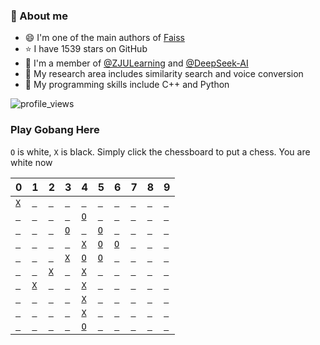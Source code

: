 
### 📖 About me

- 😄 I'm one of the main authors of [Faiss](https://github.com/facebookresearch/faiss)
- ⭐ I have 1539 stars on GitHub
- 🐼 I'm a member of [@ZJULearning](https://github.com/ZJULearning) and [@DeepSeek-AI](https://github.com/deepseek-ai)
- 🦊 My research area includes similarity search and voice conversion
- 🐨 My programming skills include C++ and Python

![profile_views](https://komarev.com/ghpvc/?username=kinglittleq&style=flat&label=Profile+views+since+2022/02/22)

### Play Gobang Here

`O` is white, `X` is black. Simply click the chessboard to put a chess.
You are white now

| 0                                                                                                                                                             | 1                                                                                                                                                             | 2                                                                                                                                                             | 3                                                                                                                                                             | 4                                                                                                                                                             | 5                                                                                                                                                             | 6                                                                                                                                                             | 7                                                                                                                                                             | 8                                                                                                                                                             | 9                                                                                                                                                             |
|---------------------------------------------------------------------------------------------------------------------------------------------------------------|---------------------------------------------------------------------------------------------------------------------------------------------------------------|---------------------------------------------------------------------------------------------------------------------------------------------------------------|---------------------------------------------------------------------------------------------------------------------------------------------------------------|---------------------------------------------------------------------------------------------------------------------------------------------------------------|---------------------------------------------------------------------------------------------------------------------------------------------------------------|---------------------------------------------------------------------------------------------------------------------------------------------------------------|---------------------------------------------------------------------------------------------------------------------------------------------------------------|---------------------------------------------------------------------------------------------------------------------------------------------------------------|---------------------------------------------------------------------------------------------------------------------------------------------------------------|
| <a href="https://github.com/KinglittleQ/KinglittleQ/issues/new?title=Put-0-0&body=Just+push+'Submit+new+issue'.+You+do+not+need+to+do+anything+else.">`X`</a> | <a href="https://github.com/KinglittleQ/KinglittleQ/issues/new?title=Put-0-1&body=Just+push+'Submit+new+issue'.+You+do+not+need+to+do+anything+else.">` `</a> | <a href="https://github.com/KinglittleQ/KinglittleQ/issues/new?title=Put-0-2&body=Just+push+'Submit+new+issue'.+You+do+not+need+to+do+anything+else.">` `</a> | <a href="https://github.com/KinglittleQ/KinglittleQ/issues/new?title=Put-0-3&body=Just+push+'Submit+new+issue'.+You+do+not+need+to+do+anything+else.">` `</a> | <a href="https://github.com/KinglittleQ/KinglittleQ/issues/new?title=Put-0-4&body=Just+push+'Submit+new+issue'.+You+do+not+need+to+do+anything+else.">` `</a> | <a href="https://github.com/KinglittleQ/KinglittleQ/issues/new?title=Put-0-5&body=Just+push+'Submit+new+issue'.+You+do+not+need+to+do+anything+else.">` `</a> | <a href="https://github.com/KinglittleQ/KinglittleQ/issues/new?title=Put-0-6&body=Just+push+'Submit+new+issue'.+You+do+not+need+to+do+anything+else.">` `</a> | <a href="https://github.com/KinglittleQ/KinglittleQ/issues/new?title=Put-0-7&body=Just+push+'Submit+new+issue'.+You+do+not+need+to+do+anything+else.">` `</a> | <a href="https://github.com/KinglittleQ/KinglittleQ/issues/new?title=Put-0-8&body=Just+push+'Submit+new+issue'.+You+do+not+need+to+do+anything+else.">` `</a> | <a href="https://github.com/KinglittleQ/KinglittleQ/issues/new?title=Put-0-9&body=Just+push+'Submit+new+issue'.+You+do+not+need+to+do+anything+else.">` `</a> |
| <a href="https://github.com/KinglittleQ/KinglittleQ/issues/new?title=Put-1-0&body=Just+push+'Submit+new+issue'.+You+do+not+need+to+do+anything+else.">` `</a> | <a href="https://github.com/KinglittleQ/KinglittleQ/issues/new?title=Put-1-1&body=Just+push+'Submit+new+issue'.+You+do+not+need+to+do+anything+else.">` `</a> | <a href="https://github.com/KinglittleQ/KinglittleQ/issues/new?title=Put-1-2&body=Just+push+'Submit+new+issue'.+You+do+not+need+to+do+anything+else.">` `</a> | <a href="https://github.com/KinglittleQ/KinglittleQ/issues/new?title=Put-1-3&body=Just+push+'Submit+new+issue'.+You+do+not+need+to+do+anything+else.">` `</a> | <a href="https://github.com/KinglittleQ/KinglittleQ/issues/new?title=Put-1-4&body=Just+push+'Submit+new+issue'.+You+do+not+need+to+do+anything+else.">`O`</a> | <a href="https://github.com/KinglittleQ/KinglittleQ/issues/new?title=Put-1-5&body=Just+push+'Submit+new+issue'.+You+do+not+need+to+do+anything+else.">` `</a> | <a href="https://github.com/KinglittleQ/KinglittleQ/issues/new?title=Put-1-6&body=Just+push+'Submit+new+issue'.+You+do+not+need+to+do+anything+else.">` `</a> | <a href="https://github.com/KinglittleQ/KinglittleQ/issues/new?title=Put-1-7&body=Just+push+'Submit+new+issue'.+You+do+not+need+to+do+anything+else.">` `</a> | <a href="https://github.com/KinglittleQ/KinglittleQ/issues/new?title=Put-1-8&body=Just+push+'Submit+new+issue'.+You+do+not+need+to+do+anything+else.">` `</a> | <a href="https://github.com/KinglittleQ/KinglittleQ/issues/new?title=Put-1-9&body=Just+push+'Submit+new+issue'.+You+do+not+need+to+do+anything+else.">` `</a> |
| <a href="https://github.com/KinglittleQ/KinglittleQ/issues/new?title=Put-2-0&body=Just+push+'Submit+new+issue'.+You+do+not+need+to+do+anything+else.">` `</a> | <a href="https://github.com/KinglittleQ/KinglittleQ/issues/new?title=Put-2-1&body=Just+push+'Submit+new+issue'.+You+do+not+need+to+do+anything+else.">` `</a> | <a href="https://github.com/KinglittleQ/KinglittleQ/issues/new?title=Put-2-2&body=Just+push+'Submit+new+issue'.+You+do+not+need+to+do+anything+else.">` `</a> | <a href="https://github.com/KinglittleQ/KinglittleQ/issues/new?title=Put-2-3&body=Just+push+'Submit+new+issue'.+You+do+not+need+to+do+anything+else.">`O`</a> | <a href="https://github.com/KinglittleQ/KinglittleQ/issues/new?title=Put-2-4&body=Just+push+'Submit+new+issue'.+You+do+not+need+to+do+anything+else.">` `</a> | <a href="https://github.com/KinglittleQ/KinglittleQ/issues/new?title=Put-2-5&body=Just+push+'Submit+new+issue'.+You+do+not+need+to+do+anything+else.">`O`</a> | <a href="https://github.com/KinglittleQ/KinglittleQ/issues/new?title=Put-2-6&body=Just+push+'Submit+new+issue'.+You+do+not+need+to+do+anything+else.">` `</a> | <a href="https://github.com/KinglittleQ/KinglittleQ/issues/new?title=Put-2-7&body=Just+push+'Submit+new+issue'.+You+do+not+need+to+do+anything+else.">` `</a> | <a href="https://github.com/KinglittleQ/KinglittleQ/issues/new?title=Put-2-8&body=Just+push+'Submit+new+issue'.+You+do+not+need+to+do+anything+else.">` `</a> | <a href="https://github.com/KinglittleQ/KinglittleQ/issues/new?title=Put-2-9&body=Just+push+'Submit+new+issue'.+You+do+not+need+to+do+anything+else.">` `</a> |
| <a href="https://github.com/KinglittleQ/KinglittleQ/issues/new?title=Put-3-0&body=Just+push+'Submit+new+issue'.+You+do+not+need+to+do+anything+else.">` `</a> | <a href="https://github.com/KinglittleQ/KinglittleQ/issues/new?title=Put-3-1&body=Just+push+'Submit+new+issue'.+You+do+not+need+to+do+anything+else.">` `</a> | <a href="https://github.com/KinglittleQ/KinglittleQ/issues/new?title=Put-3-2&body=Just+push+'Submit+new+issue'.+You+do+not+need+to+do+anything+else.">` `</a> | <a href="https://github.com/KinglittleQ/KinglittleQ/issues/new?title=Put-3-3&body=Just+push+'Submit+new+issue'.+You+do+not+need+to+do+anything+else.">` `</a> | <a href="https://github.com/KinglittleQ/KinglittleQ/issues/new?title=Put-3-4&body=Just+push+'Submit+new+issue'.+You+do+not+need+to+do+anything+else.">`X`</a> | <a href="https://github.com/KinglittleQ/KinglittleQ/issues/new?title=Put-3-5&body=Just+push+'Submit+new+issue'.+You+do+not+need+to+do+anything+else.">`O`</a> | <a href="https://github.com/KinglittleQ/KinglittleQ/issues/new?title=Put-3-6&body=Just+push+'Submit+new+issue'.+You+do+not+need+to+do+anything+else.">`O`</a> | <a href="https://github.com/KinglittleQ/KinglittleQ/issues/new?title=Put-3-7&body=Just+push+'Submit+new+issue'.+You+do+not+need+to+do+anything+else.">` `</a> | <a href="https://github.com/KinglittleQ/KinglittleQ/issues/new?title=Put-3-8&body=Just+push+'Submit+new+issue'.+You+do+not+need+to+do+anything+else.">` `</a> | <a href="https://github.com/KinglittleQ/KinglittleQ/issues/new?title=Put-3-9&body=Just+push+'Submit+new+issue'.+You+do+not+need+to+do+anything+else.">` `</a> |
| <a href="https://github.com/KinglittleQ/KinglittleQ/issues/new?title=Put-4-0&body=Just+push+'Submit+new+issue'.+You+do+not+need+to+do+anything+else.">` `</a> | <a href="https://github.com/KinglittleQ/KinglittleQ/issues/new?title=Put-4-1&body=Just+push+'Submit+new+issue'.+You+do+not+need+to+do+anything+else.">` `</a> | <a href="https://github.com/KinglittleQ/KinglittleQ/issues/new?title=Put-4-2&body=Just+push+'Submit+new+issue'.+You+do+not+need+to+do+anything+else.">` `</a> | <a href="https://github.com/KinglittleQ/KinglittleQ/issues/new?title=Put-4-3&body=Just+push+'Submit+new+issue'.+You+do+not+need+to+do+anything+else.">`X`</a> | <a href="https://github.com/KinglittleQ/KinglittleQ/issues/new?title=Put-4-4&body=Just+push+'Submit+new+issue'.+You+do+not+need+to+do+anything+else.">`O`</a> | <a href="https://github.com/KinglittleQ/KinglittleQ/issues/new?title=Put-4-5&body=Just+push+'Submit+new+issue'.+You+do+not+need+to+do+anything+else.">`O`</a> | <a href="https://github.com/KinglittleQ/KinglittleQ/issues/new?title=Put-4-6&body=Just+push+'Submit+new+issue'.+You+do+not+need+to+do+anything+else.">` `</a> | <a href="https://github.com/KinglittleQ/KinglittleQ/issues/new?title=Put-4-7&body=Just+push+'Submit+new+issue'.+You+do+not+need+to+do+anything+else.">` `</a> | <a href="https://github.com/KinglittleQ/KinglittleQ/issues/new?title=Put-4-8&body=Just+push+'Submit+new+issue'.+You+do+not+need+to+do+anything+else.">` `</a> | <a href="https://github.com/KinglittleQ/KinglittleQ/issues/new?title=Put-4-9&body=Just+push+'Submit+new+issue'.+You+do+not+need+to+do+anything+else.">` `</a> |
| <a href="https://github.com/KinglittleQ/KinglittleQ/issues/new?title=Put-5-0&body=Just+push+'Submit+new+issue'.+You+do+not+need+to+do+anything+else.">` `</a> | <a href="https://github.com/KinglittleQ/KinglittleQ/issues/new?title=Put-5-1&body=Just+push+'Submit+new+issue'.+You+do+not+need+to+do+anything+else.">` `</a> | <a href="https://github.com/KinglittleQ/KinglittleQ/issues/new?title=Put-5-2&body=Just+push+'Submit+new+issue'.+You+do+not+need+to+do+anything+else.">`X`</a> | <a href="https://github.com/KinglittleQ/KinglittleQ/issues/new?title=Put-5-3&body=Just+push+'Submit+new+issue'.+You+do+not+need+to+do+anything+else.">` `</a> | <a href="https://github.com/KinglittleQ/KinglittleQ/issues/new?title=Put-5-4&body=Just+push+'Submit+new+issue'.+You+do+not+need+to+do+anything+else.">`X`</a> | <a href="https://github.com/KinglittleQ/KinglittleQ/issues/new?title=Put-5-5&body=Just+push+'Submit+new+issue'.+You+do+not+need+to+do+anything+else.">` `</a> | <a href="https://github.com/KinglittleQ/KinglittleQ/issues/new?title=Put-5-6&body=Just+push+'Submit+new+issue'.+You+do+not+need+to+do+anything+else.">` `</a> | <a href="https://github.com/KinglittleQ/KinglittleQ/issues/new?title=Put-5-7&body=Just+push+'Submit+new+issue'.+You+do+not+need+to+do+anything+else.">` `</a> | <a href="https://github.com/KinglittleQ/KinglittleQ/issues/new?title=Put-5-8&body=Just+push+'Submit+new+issue'.+You+do+not+need+to+do+anything+else.">` `</a> | <a href="https://github.com/KinglittleQ/KinglittleQ/issues/new?title=Put-5-9&body=Just+push+'Submit+new+issue'.+You+do+not+need+to+do+anything+else.">` `</a> |
| <a href="https://github.com/KinglittleQ/KinglittleQ/issues/new?title=Put-6-0&body=Just+push+'Submit+new+issue'.+You+do+not+need+to+do+anything+else.">` `</a> | <a href="https://github.com/KinglittleQ/KinglittleQ/issues/new?title=Put-6-1&body=Just+push+'Submit+new+issue'.+You+do+not+need+to+do+anything+else.">`X`</a> | <a href="https://github.com/KinglittleQ/KinglittleQ/issues/new?title=Put-6-2&body=Just+push+'Submit+new+issue'.+You+do+not+need+to+do+anything+else.">` `</a> | <a href="https://github.com/KinglittleQ/KinglittleQ/issues/new?title=Put-6-3&body=Just+push+'Submit+new+issue'.+You+do+not+need+to+do+anything+else.">` `</a> | <a href="https://github.com/KinglittleQ/KinglittleQ/issues/new?title=Put-6-4&body=Just+push+'Submit+new+issue'.+You+do+not+need+to+do+anything+else.">`X`</a> | <a href="https://github.com/KinglittleQ/KinglittleQ/issues/new?title=Put-6-5&body=Just+push+'Submit+new+issue'.+You+do+not+need+to+do+anything+else.">` `</a> | <a href="https://github.com/KinglittleQ/KinglittleQ/issues/new?title=Put-6-6&body=Just+push+'Submit+new+issue'.+You+do+not+need+to+do+anything+else.">` `</a> | <a href="https://github.com/KinglittleQ/KinglittleQ/issues/new?title=Put-6-7&body=Just+push+'Submit+new+issue'.+You+do+not+need+to+do+anything+else.">` `</a> | <a href="https://github.com/KinglittleQ/KinglittleQ/issues/new?title=Put-6-8&body=Just+push+'Submit+new+issue'.+You+do+not+need+to+do+anything+else.">` `</a> | <a href="https://github.com/KinglittleQ/KinglittleQ/issues/new?title=Put-6-9&body=Just+push+'Submit+new+issue'.+You+do+not+need+to+do+anything+else.">` `</a> |
| <a href="https://github.com/KinglittleQ/KinglittleQ/issues/new?title=Put-7-0&body=Just+push+'Submit+new+issue'.+You+do+not+need+to+do+anything+else.">` `</a> | <a href="https://github.com/KinglittleQ/KinglittleQ/issues/new?title=Put-7-1&body=Just+push+'Submit+new+issue'.+You+do+not+need+to+do+anything+else.">` `</a> | <a href="https://github.com/KinglittleQ/KinglittleQ/issues/new?title=Put-7-2&body=Just+push+'Submit+new+issue'.+You+do+not+need+to+do+anything+else.">` `</a> | <a href="https://github.com/KinglittleQ/KinglittleQ/issues/new?title=Put-7-3&body=Just+push+'Submit+new+issue'.+You+do+not+need+to+do+anything+else.">` `</a> | <a href="https://github.com/KinglittleQ/KinglittleQ/issues/new?title=Put-7-4&body=Just+push+'Submit+new+issue'.+You+do+not+need+to+do+anything+else.">`X`</a> | <a href="https://github.com/KinglittleQ/KinglittleQ/issues/new?title=Put-7-5&body=Just+push+'Submit+new+issue'.+You+do+not+need+to+do+anything+else.">` `</a> | <a href="https://github.com/KinglittleQ/KinglittleQ/issues/new?title=Put-7-6&body=Just+push+'Submit+new+issue'.+You+do+not+need+to+do+anything+else.">` `</a> | <a href="https://github.com/KinglittleQ/KinglittleQ/issues/new?title=Put-7-7&body=Just+push+'Submit+new+issue'.+You+do+not+need+to+do+anything+else.">` `</a> | <a href="https://github.com/KinglittleQ/KinglittleQ/issues/new?title=Put-7-8&body=Just+push+'Submit+new+issue'.+You+do+not+need+to+do+anything+else.">` `</a> | <a href="https://github.com/KinglittleQ/KinglittleQ/issues/new?title=Put-7-9&body=Just+push+'Submit+new+issue'.+You+do+not+need+to+do+anything+else.">` `</a> |
| <a href="https://github.com/KinglittleQ/KinglittleQ/issues/new?title=Put-8-0&body=Just+push+'Submit+new+issue'.+You+do+not+need+to+do+anything+else.">` `</a> | <a href="https://github.com/KinglittleQ/KinglittleQ/issues/new?title=Put-8-1&body=Just+push+'Submit+new+issue'.+You+do+not+need+to+do+anything+else.">` `</a> | <a href="https://github.com/KinglittleQ/KinglittleQ/issues/new?title=Put-8-2&body=Just+push+'Submit+new+issue'.+You+do+not+need+to+do+anything+else.">` `</a> | <a href="https://github.com/KinglittleQ/KinglittleQ/issues/new?title=Put-8-3&body=Just+push+'Submit+new+issue'.+You+do+not+need+to+do+anything+else.">` `</a> | <a href="https://github.com/KinglittleQ/KinglittleQ/issues/new?title=Put-8-4&body=Just+push+'Submit+new+issue'.+You+do+not+need+to+do+anything+else.">`X`</a> | <a href="https://github.com/KinglittleQ/KinglittleQ/issues/new?title=Put-8-5&body=Just+push+'Submit+new+issue'.+You+do+not+need+to+do+anything+else.">` `</a> | <a href="https://github.com/KinglittleQ/KinglittleQ/issues/new?title=Put-8-6&body=Just+push+'Submit+new+issue'.+You+do+not+need+to+do+anything+else.">` `</a> | <a href="https://github.com/KinglittleQ/KinglittleQ/issues/new?title=Put-8-7&body=Just+push+'Submit+new+issue'.+You+do+not+need+to+do+anything+else.">` `</a> | <a href="https://github.com/KinglittleQ/KinglittleQ/issues/new?title=Put-8-8&body=Just+push+'Submit+new+issue'.+You+do+not+need+to+do+anything+else.">` `</a> | <a href="https://github.com/KinglittleQ/KinglittleQ/issues/new?title=Put-8-9&body=Just+push+'Submit+new+issue'.+You+do+not+need+to+do+anything+else.">` `</a> |
| <a href="https://github.com/KinglittleQ/KinglittleQ/issues/new?title=Put-9-0&body=Just+push+'Submit+new+issue'.+You+do+not+need+to+do+anything+else.">` `</a> | <a href="https://github.com/KinglittleQ/KinglittleQ/issues/new?title=Put-9-1&body=Just+push+'Submit+new+issue'.+You+do+not+need+to+do+anything+else.">` `</a> | <a href="https://github.com/KinglittleQ/KinglittleQ/issues/new?title=Put-9-2&body=Just+push+'Submit+new+issue'.+You+do+not+need+to+do+anything+else.">` `</a> | <a href="https://github.com/KinglittleQ/KinglittleQ/issues/new?title=Put-9-3&body=Just+push+'Submit+new+issue'.+You+do+not+need+to+do+anything+else.">` `</a> | <a href="https://github.com/KinglittleQ/KinglittleQ/issues/new?title=Put-9-4&body=Just+push+'Submit+new+issue'.+You+do+not+need+to+do+anything+else.">`O`</a> | <a href="https://github.com/KinglittleQ/KinglittleQ/issues/new?title=Put-9-5&body=Just+push+'Submit+new+issue'.+You+do+not+need+to+do+anything+else.">` `</a> | <a href="https://github.com/KinglittleQ/KinglittleQ/issues/new?title=Put-9-6&body=Just+push+'Submit+new+issue'.+You+do+not+need+to+do+anything+else.">` `</a> | <a href="https://github.com/KinglittleQ/KinglittleQ/issues/new?title=Put-9-7&body=Just+push+'Submit+new+issue'.+You+do+not+need+to+do+anything+else.">` `</a> | <a href="https://github.com/KinglittleQ/KinglittleQ/issues/new?title=Put-9-8&body=Just+push+'Submit+new+issue'.+You+do+not+need+to+do+anything+else.">` `</a> | <a href="https://github.com/KinglittleQ/KinglittleQ/issues/new?title=Put-9-9&body=Just+push+'Submit+new+issue'.+You+do+not+need+to+do+anything+else.">` `</a> |


